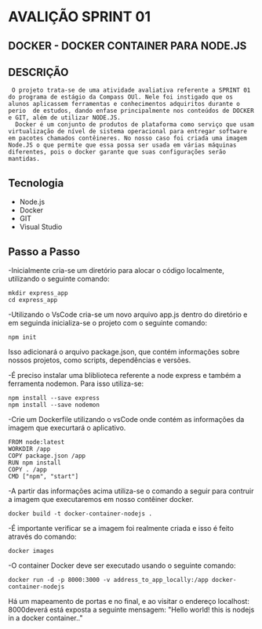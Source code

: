 # AVALIÇÃO SPRINT 01
## DOCKER - DOCKER CONTAINER PARA NODE.JS


## DESCRIÇÃO 
     O projeto trata-se de uma atividade avaliativa referente a SPRINT 01 do programa de estágio da Compass OUl. Nele foi instigado que os alunos aplicassem ferramentas e conhecimentos adquiritos durante o perio  de estudos, dando enfase principalmente nos conteúdos de DOCKER e GIT, além de utilizar NODE.JS.
      Docker é um conjunto de produtos de plataforma como serviço que usam virtualização de nível de sistema operacional para entregar software em pacotes chamados contêineres. No nosso caso foi criada uma imagem Node.JS o que permite que essa possa ser usada em várias máquinas diferentes, pois o docker garante que suas configurações serão mantidas. 
     
     
  
  

## Tecnologia


- Node.js
- Docker 
- GIT
- Visual Studio


## Passo a Passo

-Inicialmente cria-se um diretório para alocar o código localmente, utilizando o seguinte comando: 

```
mkdir express_app
cd express_app
```

-Utilizando o VsCode cria-se um novo arquivo app.js dentro do diretório e em seguinda inicializa-se o projeto com o seguinte comando: 


```
npm init
```
Isso adicionará o arquivo package.json, que contém informações sobre nossos projetos, como scripts, dependências e versões.


-É preciso instalar uma bliblioteca referente a node express e também a ferramenta nodemon. Para isso utiliza-se: 

```
npm install --save express
npm install --save nodemon
```

-Crie um Dockerfile utilizando o vsCode onde contém as informações da imagem que execurtará o aplicativo.


```
FROM node:latest
WORKDIR /app
COPY package.json /app
RUN npm install
COPY . /app
CMD ["npm", "start"]
```

-A partir das informações  acima  utiliza-se o comando a seguir para contruir a imagem que executaremos em nosso contêiner docker. 



```
docker build -t docker-container-nodejs .
```
 
-É importante verificar se a imagem foi realmente criada e isso é feito através do comando: 

```
docker images
```


-O container Docker deve ser executado usando o seguinte comando: 

```
docker run -d -p 8000:3000 -v address_to_app_locally:/app docker-container-nodejs
```
Há um mapeamento de portas e no final, e  ao visitar o endereço localhost: 8000deverá está exposta a seguinte mensagem: 
"Hello world! this is nodejs in a docker container.."
